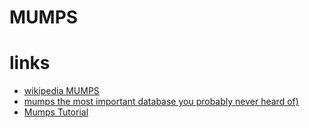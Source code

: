 # MUMPS




# links

* [wikipedia MUMPS](https://en.wikipedia.org/wiki/MUMPS)
* [mumps the most important database you probably never heard of)](https://www.datasciencecentral.com/profiles/blogs/mumps-the-most-important-database-you-probably-never-heard-of)
* [Mumps Tutorial](http://www.cs.uni.edu/~okane/source/MUMPS-MDH/MumpsTutorial.pdf)

